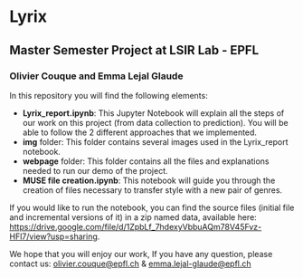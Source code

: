 # Lyrix
## Master Semester Project at LSIR Lab - EPFL
### Olivier Couque and Emma Lejal Glaude

In this repository you will find the following elements:
- <b>Lyrix_report.ipynb</b>: This Jupyter Notebook will explain all the steps of our work on this project (from data collection to prediction). You will be able to follow the 2 different approaches that we implemented.
- <b>img</b> folder: This folder contains several images used in the Lyrix_report notebook.
- <b>webpage</b> folder: This folder contains all the files and explanations needed to run our demo of the project.
- <b>MUSE file creation.ipynb</b>: This notebook will guide you through the creation of files necessary to transfer style with a new pair of genres.

If you would like to run the notebook, you can find the source files (initial file and incremental versions of it) in a zip named data, available here: https://drive.google.com/file/d/1ZpbLf_7hdexyVbbuAQm78V45Fvz-HFl7/view?usp=sharing.

We hope that you will enjoy our work,
If you have any question, please contact us: olivier.couque@epfl.ch & emma.lejal-glaude@epfl.ch
